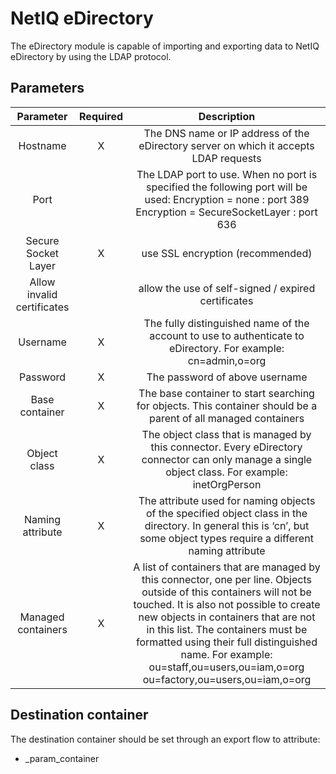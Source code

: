 # NetIQ eDirectory

The eDirectory module is capable of importing and exporting data to
NetIQ eDirectory by using the LDAP protocol.

## Parameters

|          Parameter         | Required |                                                                                                                                                                                    Description                                                                                                                                                                                   |
|:--------------------------:|:--------:|:--------------------------------------------------------------------------------------------------------------------------------------------------------------------------------------------------------------------------------------------------------------------------------------------------------------------------------------------------------------------------------:|
|          Hostname          |     X    |                                                                                                                                               The DNS name or IP address of the eDirectory server on which it accepts LDAP requests                                                                                                                                              |
|            Port            |          |                                                                                          The LDAP port to use. When no port is specified the following port will be used:   Encryption = none                              : port 389   Encryption = SecureSocketLayer        : port 636                                                                                         |
|     Secure Socket Layer    |     X    |                                                                                                                                                                         use SSL encryption (recommended)                                                                                                                                                                         |
| Allow invalid certificates |          |                                                                                                                                                                allow the use of self-signed / expired certificates                                                                                                                                                               |
|          Username          |     X    |                                                                                                                                  The fully distinguished name of the account to use to authenticate to eDirectory.   For example: cn=admin,o=org                                                                                                                                 |
|          Password          |     X    |                                                                                                                                                                          The password of above username                                                                                                                                                                          |
|       Base container       |     X    |                                                                                                                                  The base container to start searching for objects. This container should be a parent of all managed containers                                                                                                                                  |
|        Object class        |     X    |                                                                                                               The object class that is managed by this connector.   Every eDirectory connector can only manage a single object class.   For example: inetOrgPerson                                                                                                               |
|      Naming attribute      |     X    |                                                                                                     The attribute used for naming objects of the specified object class in the directory. In general this is ‘cn’, but some object types require a different naming attribute                                                                                                    |
|     Managed containers     |     X    | A list of containers that are managed by this connector, one per line. Objects outside of this containers will not be touched. It is also not possible to create new objects in containers that are not in this list.   The containers must be formatted using their full distinguished name.   For example:   ou=staff,ou=users,ou=iam,o=org   ou=factory,ou=users,ou=iam,o=org |

## Destination container

The destination container should be set through an export flow to
attribute:

-   \_param\_container
